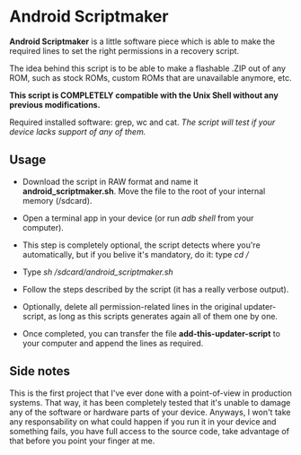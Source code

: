 # Android Scriptmaker

**Android Scriptmaker** is a little software piece which is able to make the required lines to set the right permissions in a recovery script.

The idea behind this script is to be able to make a flashable .ZIP out of any ROM, such as stock ROMs, custom ROMs that are unavailable anymore, etc.

**This script is COMPLETELY compatible with the Unix Shell without any previous modifications.**

Required installed software: grep, wc and cat. *The script will test if your device lacks support of any of them.*

## Usage

* Download the script in RAW format and name it **android_scriptmaker.sh**. Move the file to the root of your internal memory (/sdcard).

* Open a terminal app in your device (or run *adb shell* from your computer).

* This step is completely optional, the script detects where you're automatically, but if you belive it's mandatory, do it: type *cd /* 

* Type *sh /sdcard/android_scriptmaker.sh*

* Follow the steps described by the script (it has a really verbose output).

* Optionally, delete all permission-related lines in the original updater-script, as long as this scripts generates again all of them one by one.

* Once completed, you can transfer the file **add-this-updater-script** to your computer and append the lines as required.

## Side notes

This is the first project that I've ever done with a point-of-view in production systems. That way, it has been completely tested that it's unable to damage any of the software or hardware parts of your device. Anyways, I won't take any responsability on what could happen if you run it in your device and something fails, you have full access to the source code, take advantage of that before you point your finger at me.
